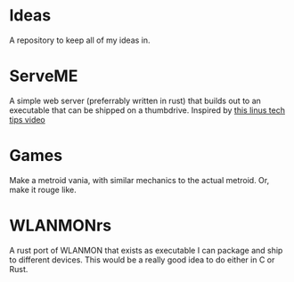 # Ideas
A repository to keep all of my ideas in.

# ServeME

A simple web server (preferrably written in rust) that builds out to an executable that can be shipped on a thumbdrive. Inspired by [this linus tech tips video](https://www.youtube.com/watch?v=0EtgwIajVqs)

# Games

Make a metroid vania, with similar mechanics to the actual metroid. Or, make it rouge like.

# WLANMONrs

A rust port of WLANMON that exists as executable I can package and ship to different devices. This would be a really good idea to do either in C or Rust.
